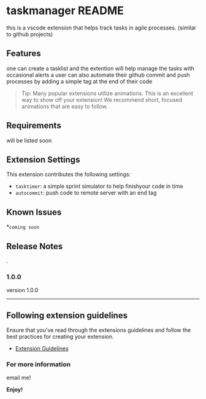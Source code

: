 # taskmanager README
this is a vscode extension that helps track tasks in agile processes. (similar to github projects)
  
## Features
one can create a tasklist and the extention will help manage the tasks with occasional alerts
a user can also automate their github commit and push processes by adding a simple <end task> tag at the end of their code


> Tip: Many popular extensions utilize animations. This is an excellent way to show off your extension! We recommend short, focused animations that are easy to follow.

## Requirements
will be listed soon
## Extension Settings


This extension contributes the following settings:

* `tasktimer`: a simple sprint simulator to help finishyour code in time
* `autocommit`: push code to remote server with an end tag

## Known Issues

*`coming soon`

## Release Notes
.

### 1.0.0

version 1.0.0


-----------------------------------------------------------------------------------------------------------
## Following extension guidelines

Ensure that you've read through the extensions guidelines and follow the best practices for creating your extension.

* [Extension Guidelines](https://code.visualstudio.com/api/references/extension-guidelines)


### For more information

email me!


**Enjoy!**
